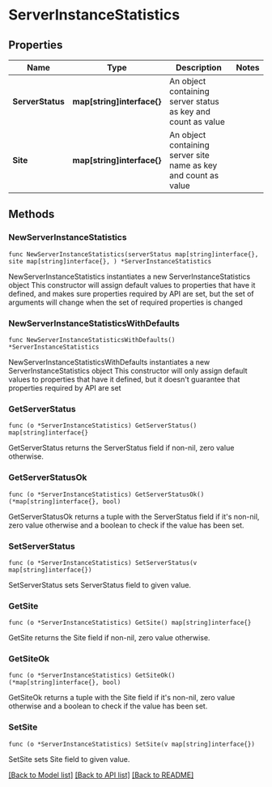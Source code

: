 # ServerInstanceStatistics

## Properties

Name | Type | Description | Notes
------------ | ------------- | ------------- | -------------
**ServerStatus** | **map[string]interface{}** | An object containing server status as key and count as value | 
**Site** | **map[string]interface{}** | An object containing server site name as key and count as value | 

## Methods

### NewServerInstanceStatistics

`func NewServerInstanceStatistics(serverStatus map[string]interface{}, site map[string]interface{}, ) *ServerInstanceStatistics`

NewServerInstanceStatistics instantiates a new ServerInstanceStatistics object
This constructor will assign default values to properties that have it defined,
and makes sure properties required by API are set, but the set of arguments
will change when the set of required properties is changed

### NewServerInstanceStatisticsWithDefaults

`func NewServerInstanceStatisticsWithDefaults() *ServerInstanceStatistics`

NewServerInstanceStatisticsWithDefaults instantiates a new ServerInstanceStatistics object
This constructor will only assign default values to properties that have it defined,
but it doesn't guarantee that properties required by API are set

### GetServerStatus

`func (o *ServerInstanceStatistics) GetServerStatus() map[string]interface{}`

GetServerStatus returns the ServerStatus field if non-nil, zero value otherwise.

### GetServerStatusOk

`func (o *ServerInstanceStatistics) GetServerStatusOk() (*map[string]interface{}, bool)`

GetServerStatusOk returns a tuple with the ServerStatus field if it's non-nil, zero value otherwise
and a boolean to check if the value has been set.

### SetServerStatus

`func (o *ServerInstanceStatistics) SetServerStatus(v map[string]interface{})`

SetServerStatus sets ServerStatus field to given value.


### GetSite

`func (o *ServerInstanceStatistics) GetSite() map[string]interface{}`

GetSite returns the Site field if non-nil, zero value otherwise.

### GetSiteOk

`func (o *ServerInstanceStatistics) GetSiteOk() (*map[string]interface{}, bool)`

GetSiteOk returns a tuple with the Site field if it's non-nil, zero value otherwise
and a boolean to check if the value has been set.

### SetSite

`func (o *ServerInstanceStatistics) SetSite(v map[string]interface{})`

SetSite sets Site field to given value.



[[Back to Model list]](../README.md#documentation-for-models) [[Back to API list]](../README.md#documentation-for-api-endpoints) [[Back to README]](../README.md)


